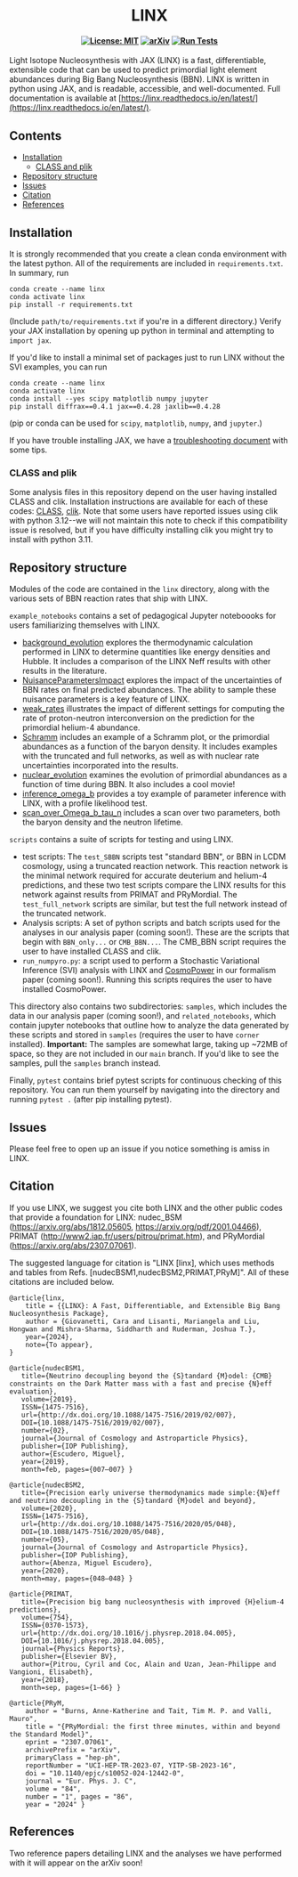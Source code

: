 <h1 align="center">
LINX<!-- omit from toc -->
</h1>

<h4 align="center">

[![License: MIT](https://img.shields.io/badge/License-MIT-red.svg)](https://opensource.org/licenses/MIT)
[![arXiv](https://img.shields.io/badge/arXiv-240x.xxxxx%20-green.svg)](https://arxiv.org/abs/240x.xxxxx)
[![Run Tests](https://github.com/cgiovanetti/LINX/actions/workflows/test.yml/badge.svg)](https://github.com/cgiovanetti/LINX/actions/workflows/test.yml)
</h4>

Light Isotope Nucleosynthesis with JAX (LINX) is a fast, differentiable, extensible code that can be used to predict primordial light element abundances during Big Bang Nucleosynthesis (BBN).  LINX is written in python using JAX, and is readable, accessible, and well-documented.  Full documentation is available at [https://linx.readthedocs.io/en/latest/](https://linx.readthedocs.io/en/latest/).

## Contents<!-- omit from toc -->

- [Installation](#installation)
  - [CLASS and plik](#class-and-plik)
- [Repository structure](#repository-structure)
- [Issues](#issues)
- [Citation](#citation)
- [References](#references)
</center>

## Installation
It is strongly recommended that you create a clean conda environment with the latest python. All of the requirements are included in `requirements.txt`.  In summary, run
```
conda create --name linx
conda activate linx
pip install -r requirements.txt
```
(Include `path/to/requirements.txt` if you're in a different directory.)  Verify your JAX installation by opening up python in terminal and attempting to `import jax`. 

If you'd like to install a minimal set of packages just to run LINX without the SVI examples, you can run
```
conda create --name linx
conda activate linx
conda install --yes scipy matplotlib numpy jupyter
pip install diffrax==0.4.1 jax==0.4.28 jaxlib==0.4.28
```
(pip or conda can be used for `scipy`, `matplotlib`, `numpy`, and `jupyter`.)

If you have trouble installing JAX, we have a [troubleshooting document](https://github.com/cgiovanetti/LINX/blob/main/TROUBLESHOOTING.md) with some tips.

### CLASS and plik
Some analysis files in this repository depend on the user having installed CLASS and clik.  Installation instructions are available for each of these codes: [CLASS](https://lesgourg.github.io/class_public/class.html), [clik](https://github.com/brinckmann/montepython_public#the-planck-likelihood-part).  Note that some users have reported issues using clik with python 3.12--we will not maintain this note to check if this compatibility issue is resolved, but if you have difficulty installing clik you might try to install with python 3.11.

## Repository structure

Modules of the code are contained in the `linx` directory, along with the various sets of BBN reaction rates that ship with LINX.  

`example_notebooks` contains a set of pedagogical Jupyter noteboooks for users familiarizing themselves with LINX.  
* [background_evolution](https://github.com/cgiovanetti/LINX/blob/main/example_notebooks/background_evolution.ipynb) explores the thermodynamic calculation performed in LINX to determine quantities like energy densities and Hubble.  It includes a comparison of the LINX Neff results with other results in the literature.
* [NuisanceParametersImpact](https://github.com/cgiovanetti/LINX/blob/main/example_notebooks/NuisanceParametersImpact.ipynb) explores the impact of the uncertainties of BBN rates on final predicted abundances.  The ability to sample these nuisance parameters is a key feature of LINX.
* [weak_rates](https://github.com/cgiovanetti/LINX/blob/main/example_notebooks/weak_rates.ipynb) illustrates the impact of different settings for computing the rate of proton-neutron interconversion on the prediction for the primordial helium-4 abundance.
* [Schramm](https://github.com/cgiovanetti/LINX/blob/main/example_notebooks/Schramm.ipynb) includes an example of a Schramm plot, or the primordial abundances as a function of the baryon density.  It includes examples with the truncated and full networks, as well as with nuclear rate uncertainties incorporated into the results.
* [nuclear_evolution](https://github.com/cgiovanetti/LINX/blob/main/example_notebooks/nuclear_evolution.ipynb) examines the evolution of primordial abundances as a function of time during BBN.  It also includes a cool movie!
* [inference_omega_b](https://github.com/cgiovanetti/LINX/blob/main/example_notebooks/inference_Omega_b.ipynb) provides a toy example of parameter inference with LINX, with a profile likelihood test.
* [scan_over_Omega_b_tau_n](https://github.com/cgiovanetti/LINX/blob/main/example_notebooks/scan_over_Omega_b_tau_n.ipynb) includes a scan over two parameters, both the baryon density and the neutron lifetime.

`scripts` contains a suite of scripts for testing and using LINX.

* test scripts: The `test_SBBN` scripts test "standard BBN", or BBN in LCDM cosmology, using a truncated reaction network.  This reaction network is the minimal network required for accurate deuterium and helium-4 predictions, and these two test scripts compare the LINX results for this network against results from PRIMAT and PRyMordial.  The `test_full_network` scripts are similar, but test the full network instead of the truncated network.
* Analysis scripts: A set of python scripts and batch scripts used for the analyses in our analysis paper (coming soon!).  These are the scripts that begin with `BBN_only...` or `CMB_BBN...`.  The CMB_BBN script requires the user to have installed CLASS and clik.
* `run_numpyro.py`: a script used to perform a Stochastic Variational Inference (SVI) analysis with LINX and [CosmoPower](https://arxiv.org/abs/2106.03846) in our formalism paper (coming soon!).  Running this scripts requires the user to have installed CosmoPower.

This directory also contains two subdirectories: `samples`, which includes the data in our analysis paper (coming soon!), and `related_notebooks`, which contain jupyter notebooks that outline how to analyze the data generated by these scripts and stored in `samples` (requires the user to have `corner` installed).  **Important:** The samples are somewhat large, taking up ~72MB of space, so they are not included in our `main` branch.  If you'd like to see the samples, pull the `samples` branch instead.

Finally, `pytest` contains brief pytest scripts for continuous checking of this repository.  You can run them yourself by navigating into the directory and running `pytest .` (after pip installing pytest).


## Issues
Please feel free to open up an issue if you notice something is amiss in LINX.

## Citation
If you use LINX, we suggest you cite both LINX and the other public codes that provide a foundation for LINX: nudec_BSM (https://arxiv.org/abs/1812.05605, https://arxiv.org/pdf/2001.04466), PRIMAT (http://www2.iap.fr/users/pitrou/primat.htm), and PRyMordial (https://arxiv.org/abs/2307.07061).  

The suggested language for citation is "LINX [linx], which uses methods and tables from Refs. [nudecBSM1,nudecBSM2,PRIMAT,PRyM]".  All of these citations are included below.

```
@article{linx,
    title = {{LINX}: A Fast, Differentiable, and Extensible Big Bang Nucleosynthesis Package},
    author = {Giovanetti, Cara and Lisanti, Mariangela and Liu, Hongwan and Mishra-Sharma, Siddharth and Ruderman, Joshua T.},
    year={2024},    
    note={To appear},
}

@article{nudecBSM1,
   title={Neutrino decoupling beyond the {S}tandard {M}odel: {CMB} constraints on the Dark Matter mass with a fast and precise {N}eff evaluation},
   volume={2019},
   ISSN={1475-7516},
   url={http://dx.doi.org/10.1088/1475-7516/2019/02/007},
   DOI={10.1088/1475-7516/2019/02/007},
   number={02},
   journal={Journal of Cosmology and Astroparticle Physics},
   publisher={IOP Publishing},
   author={Escudero, Miguel},
   year={2019},
   month=feb, pages={007–007} }

@article{nudecBSM2,
   title={Precision early universe thermodynamics made simple:{N}eff and neutrino decoupling in the {S}tandard {M}odel and beyond},
   volume={2020},
   ISSN={1475-7516},
   url={http://dx.doi.org/10.1088/1475-7516/2020/05/048},
   DOI={10.1088/1475-7516/2020/05/048},
   number={05},
   journal={Journal of Cosmology and Astroparticle Physics},
   publisher={IOP Publishing},
   author={Abenza, Miguel Escudero},
   year={2020},
   month=may, pages={048–048} }

@article{PRIMAT,
   title={Precision big bang nucleosynthesis with improved {H}elium-4 predictions},
   volume={754},
   ISSN={0370-1573},
   url={http://dx.doi.org/10.1016/j.physrep.2018.04.005},
   DOI={10.1016/j.physrep.2018.04.005},
   journal={Physics Reports},
   publisher={Elsevier BV},
   author={Pitrou, Cyril and Coc, Alain and Uzan, Jean-Philippe and Vangioni, Elisabeth},
   year={2018},
   month=sep, pages={1–66} }

@article{PRyM,
    author = "Burns, Anne-Katherine and Tait, Tim M. P. and Valli, Mauro",
    title = "{PRyMordial: the first three minutes, within and beyond the Standard Model}",
    eprint = "2307.07061",
    archivePrefix = "arXiv",
    primaryClass = "hep-ph",
    reportNumber = "UCI-HEP-TR-2023-07, YITP-SB-2023-16",
    doi = "10.1140/epjc/s10052-024-12442-0",
    journal = "Eur. Phys. J. C",
    volume = "84",
    number = "1", pages = "86",
    year = "2024" }
```

## References
Two reference papers detailing LINX and the analyses we have performed with it will appear on the arXiv soon!
